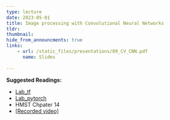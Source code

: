 ```yaml
---
type: lecture
date: 2023-05-01
title: Image processing with Convolutional Neural Networks
tldr: 
thumbnail: 
hide_from_announcments: true
links: 
    - url: /static_files/presentations/09_CV_CNN.pdf
      name: Slides
      
---
```

**Suggested Readings:**
- [Lab_tf](https://github.com/phonchi/nsysu-math608/blob/master/static_files/presentations/09_Convolutional_NeuralNetworks_tensorflow.ipynb)
- [Lab_pytorch](https://github.com/phonchi/nsysu-math608/blob/master/static_files/presentations/09_Convolutional_NeuralNetworks_pytorch.ipynb)
- HMST Chpater 14
- [[Recorded video]](https://youtube.com/playlist?list=PLHNZtBNWQ-84NU2nm0qdQjY1JlOUeo0xw)
